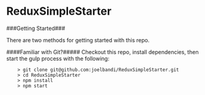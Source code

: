 # ReduxSimpleStarter


###Getting Started###

There are two methods for getting started with this repo.

####Familiar with Git?#####
Checkout this repo, install dependencies, then start the gulp process with the following:

```
	> git clone git@github.com:joelbandi/ReduxSimpleStarter.git
	> cd ReduxSimpleStarter
	> npm install
	> npm start
```
